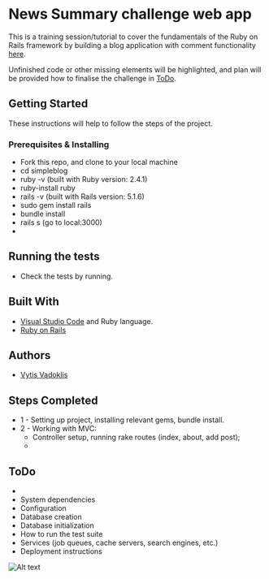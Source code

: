 # News Summary challenge web app

This is a training session/tutorial to cover the fundamentals of the Ruby on Rails framework by building a blog application with comment functionality [here](https://www.youtube.com/watch?v=pPy0GQJLZUM&list=PLillGF-RfqbYeckUaD1z6nviTp31GLTH8&index=5).

Unfinished code or other missing elements will be highlighted, and plan will be provided how to finalise the challenge in [ToDo](#todo).

## Getting Started

These instructions will help to follow the steps of the project.

### Prerequisites & Installing

- Fork this repo, and clone to your local machine
- cd simpleblog
- ruby -v (built with Ruby version: 2.4.1)
- ruby-install ruby
- rails -v (built with Rails version: 5.1.6)
- sudo gem install rails
- bundle install
- rails s (go to local:3000)
- 

## Running the tests

- Check the tests by running.

## Built With  

* [Visual Studio Code](https://code.visualstudio.com/) and Ruby language.
* [Ruby on Rails](https://rubyonrails.org/)

## Authors

* [Vytis Vadoklis](https://github.com/VytisVA)

## Steps Completed

- 1 - Setting up project, installing relevant gems, bundle install.
- 2 - Working with MVC:
    * Controller setup, running rake routes (index, about, add post);
    * 

## ToDo 

* 
* System dependencies
* Configuration
* Database creation
* Database initialization
* How to run the test suite
* Services (job queues, cache servers, search engines, etc.)
* Deployment instructions

![Alt text](/)
